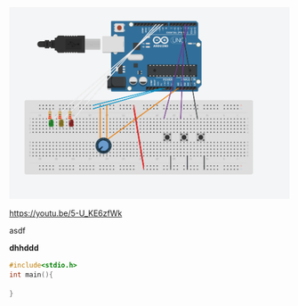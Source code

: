 ![alt text](./figure/circuit.png)


https://youtu.be/5-U_KE6zfWk

asdf

**dhhddd**


```c
#include<stdio.h>
int main(){

}
```

